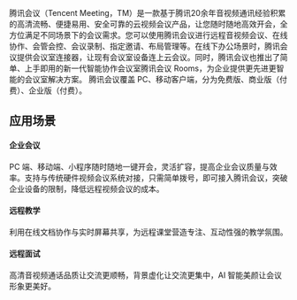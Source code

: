 腾讯会议（Tencent Meeting，TM）是一款基于腾讯20余年音视频通讯经验积累的高清流畅、便捷易用、安全可靠的云视频会议产品，让您随时随地高效开会，全方位满足不同场景下的会议需求。您可以使用腾讯会议进行远程音视频会议、在线协作、会管会控、会议录制、指定邀请、布局管理等。在线下办公场景时，腾讯会议提供会议室连接器，让现有会议室设备连上云会议。同时，腾讯会议也推出了简单、上手即用的新一代智能协作会议室腾讯会议 Rooms，为企业提供更先进更智能的会议室解决方案。
腾讯会议覆盖 PC、移动客户端，分为免费版、商业版（付费）、企业版（付费）。

## 应用场景
#### 企业会议
PC 端、移动端、小程序随时随地一键开会，灵活扩容，提高企业会议质量与效率。支持与传统硬件视频会议系统对接，只需简单拨号，即可接入腾讯会议，突破企业设备的限制，降低远程视频会议的成本。



#### 远程教学
利用在线文档协作与实时屏幕共享，为远程课堂营造专注、互动性强的教学氛围。



#### 远程面试
高清音视频通话品质让交流更顺畅，背景虚化让交流更集中，AI 智能美颜让会议形象更美好。
